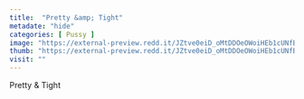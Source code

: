 ```yaml
---
title:  "Pretty &amp; Tight"
metadate: "hide"
categories: [ Pussy ]
image: "https://external-preview.redd.it/JZtve0eiD_oMtDDOeOWoiHEb1cUNfBQW4xmQfVDxTeQ.png?auto=webp&s=4d684500e4081f7efbab9ef9e2672a39ad2a7f43"
thumb: "https://external-preview.redd.it/JZtve0eiD_oMtDDOeOWoiHEb1cUNfBQW4xmQfVDxTeQ.png?width=320&crop=smart&auto=webp&s=6f4faa06273ffd3696c5530b77d4dba599b7d957"
visit: ""
---
```

Pretty &amp; Tight
